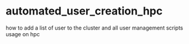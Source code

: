 # automated_user_creation_hpc
how to add a list of user to the cluster and all user management scripts usage on hpc
